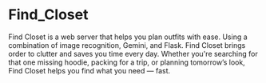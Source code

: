 # Find_Closet
Find Closet is a web server that helps you plan outfits with ease. Using a combination of image recognition, Gemini, and Flask. Find Closet brings order to clutter and saves you time every day. Whether you're searching for that one missing hoodie, packing for a trip, or planning tomorrow’s look, Find Closet helps you find what you need — fast.
